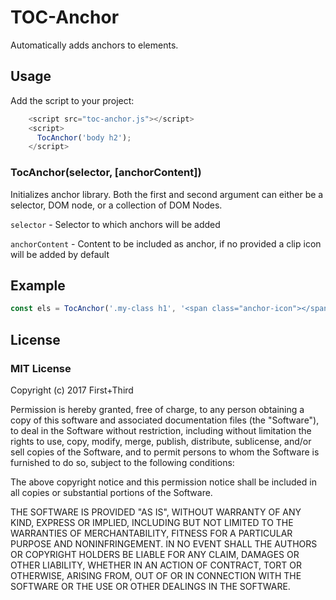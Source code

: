 # TOC-Anchor
Automatically adds anchors to elements.
## Usage
Add the script to your project:

```js
    <script src="toc-anchor.js"></script>
    <script>
      TocAnchor('body h2');
    </script>
```
### TocAnchor(selector, [anchorContent])

Initializes anchor library. Both the first and second argument can either be a selector, DOM node, or a collection of DOM Nodes.

`selector` - Selector to which anchors will be added

`anchorContent` - Content to be included as anchor, if no provided a clip icon will be added by default

## Example
```js
const els = TocAnchor('.my-class h1', '<span class="anchor-icon"></span>');
```

## License

### MIT License

Copyright (c) 2017 First+Third

Permission is hereby granted, free of charge, to any person obtaining a copy
of this software and associated documentation files (the "Software"), to deal
in the Software without restriction, including without limitation the rights
to use, copy, modify, merge, publish, distribute, sublicense, and/or sell
copies of the Software, and to permit persons to whom the Software is
furnished to do so, subject to the following conditions:

The above copyright notice and this permission notice shall be included in all
copies or substantial portions of the Software.

THE SOFTWARE IS PROVIDED "AS IS", WITHOUT WARRANTY OF ANY KIND, EXPRESS OR
IMPLIED, INCLUDING BUT NOT LIMITED TO THE WARRANTIES OF MERCHANTABILITY,
FITNESS FOR A PARTICULAR PURPOSE AND NONINFRINGEMENT. IN NO EVENT SHALL THE
AUTHORS OR COPYRIGHT HOLDERS BE LIABLE FOR ANY CLAIM, DAMAGES OR OTHER
LIABILITY, WHETHER IN AN ACTION OF CONTRACT, TORT OR OTHERWISE, ARISING FROM,
OUT OF OR IN CONNECTION WITH THE SOFTWARE OR THE USE OR OTHER DEALINGS IN THE
SOFTWARE.
